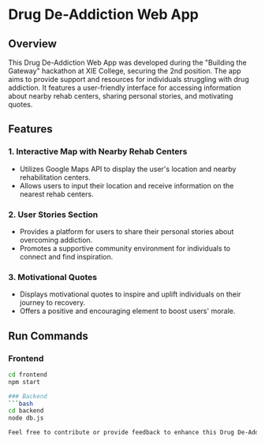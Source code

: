 # Drug De-Addiction Web App

## Overview

This Drug De-Addiction Web App was developed during the "Building the Gateway" hackathon at XIE College, securing the 2nd position. The app aims to provide support and resources for individuals struggling with drug addiction. It features a user-friendly interface for accessing information about nearby rehab centers, sharing personal stories, and motivating quotes.

## Features

### 1. Interactive Map with Nearby Rehab Centers
   - Utilizes Google Maps API to display the user's location and nearby rehabilitation centers.
   - Allows users to input their location and receive information on the nearest rehab centers.

### 2. User Stories Section
   - Provides a platform for users to share their personal stories about overcoming addiction.
   - Promotes a supportive community environment for individuals to connect and find inspiration.

### 3. Motivational Quotes
   - Displays motivational quotes to inspire and uplift individuals on their journey to recovery.
   - Offers a positive and encouraging element to boost users' morale.

## Run Commands

### Frontend
```bash
cd frontend
npm start

### Backend
```bash
cd backend
node db.js

Feel free to contribute or provide feedback to enhance this Drug De-Addiction Web App. 

